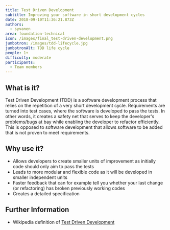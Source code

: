 ```yaml
---
title: Test Driven Development
subtitle: Improving your software in short development cycles
date: 2018-09-10T11:36:21.873Z
authors:
  - syvanen
area: foundation-technical
icon: /images/final_test-driven-development.png
jumbotron: /images/tdd-lifecycle.jpg
jumbotronAlt: TDD life cycle
people: 1+
difficulty: moderate
participants:
  - Team members
---
```

## What is it?

Test Driven Development (TDD) is a software development process that relies on the repetition of a very short development cycle. Requirements are turned into test cases, where the software is developed to pass the tests. In other words, it creates a safety net that serves to keep the developer's problems/bugs at bay while enabling the developer to refactor efficiently. This is opposed to software development that allows software to be added that is not proven to meet requirements.

## Why use it?

* Allows developers to create smaller units of improvement as initially code should only aim to pass the tests
* Leads to more modular and flexible code as it will be developed in smaller independent units
* Faster feedback that can for example tell you whether your last change (or refactoring) has broken previously working codes
* Creates a detailed specification

## Further Information

* Wikipedia definition of [Test Driven Development](https://en.wikipedia.org/wiki/Test-driven_development)
